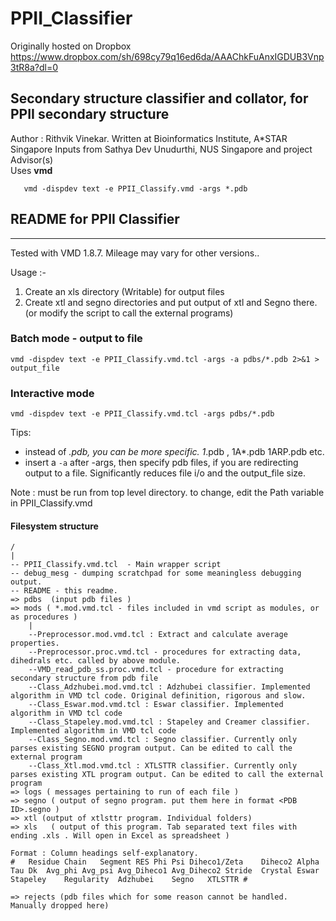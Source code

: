 # PPII_Classifier
Originally hosted on Dropbox https://www.dropbox.com/sh/698cy79q16ed6da/AAAChkFuAnxIGDUB3Vnp3tR8a?dl=0

## Secondary structure classifier and collator, for PPII secondary structure              
Author : Rithvik Vinekar. Written at Bioinformatics Institute, A*STAR Singapore
   Inputs from Sathya Dev Unudurthi, NUS Singapore and project Advisor(s)      
   Uses **vmd**
```
   vmd -dispdev text -e PPII_Classify.vmd -args *.pdb                                     
```
## README for PPII Classifier                                                             #
-----
Tested with VMD 1.8.7. Mileage may vary for other versions..

Usage :-
1. Create an xls directory (Writable) for output files
2. Create xtl and segno directories and put output of xtl and Segno there. (or modify the script to call the external programs)

### Batch mode - output to file
```
vmd -dispdev text -e PPII_Classify.vmd.tcl -args -a pdbs/*.pdb 2>&1 > output_file
```
### Interactive mode
```
vmd -dispdev text -e PPII_Classify.vmd.tcl -args pdbs/*.pdb
```

Tips:

- instead of *.pdb, you can be more specific. 1*.pdb , 1A*.pdb 1ARP.pdb etc.
- insert a `-a`  after -args, then specify pdb files, if you are redirecting output to a file. Significantly reduces file i/o and the output_file size.

Note : must be run from top level directory. to change, edit the Path variable in PPII_Classify.vmd

#### Filesystem structure
```
/
|
-- PPII_Classify.vmd.tcl  - Main wrapper script
-- debug_mesg - dumping scratchpad for some meaningless debugging output.
-- README - this readme.
=> pdbs  (input pdb files )
=> mods ( *.mod.vmd.tcl - files included in vmd script as modules, or as procedures )
    |
    --Preprocessor.mod.vmd.tcl : Extract and calculate average properties.
    --Preprocessor.proc.vmd.tcl - procedures for extracting data, dihedrals etc. called by above module.
    --VMD_read_pdb_ss.proc.vmd.tcl - procedure for extracting secondary structure from pdb file
    --Class_Adzhubei.mod.vmd.tcl : Adzhubei classifier. Implemented algorithm in VMD tcl code. Original definition, rigorous and slow.
    --Class_Eswar.mod.vmd.tcl : Eswar classifier. Implemented algorithm in VMD tcl code
    --Class_Stapeley.mod.vmd.tcl : Stapeley and Creamer classifier. Implemented algorithm in VMD tcl code
    --Class_Segno.mod.vmd.tcl : Segno classifier. Currently only parses existing SEGNO program output. Can be edited to call the external program
    --Class_Xtl.mod.vmd.tcl : XTLSTTR classifier. Currently only parses existing XTL program output. Can be edited to call the external program
=> logs ( messages pertaining to run of each file )
=> segno ( output of segno program. put them here in format <PDB ID>.segno )
=> xtl (output of xtlsttr program. Individual folders)
=> xls   ( output of this program. Tab separated text files with ending .xls . Will open in Excel as spreadsheet )

Format : Column headings self-explanatory.
#	Residue	Chain	Segment	RES	Phi	Psi	Diheco1/Zeta	Diheco2	Alpha	Tau	Dk	Avg_phi	Avg_psi	Avg_Diheco1	Avg_Diheco2	Stride	Crystal	Eswar	Stapeley	Regularity	Adzhubei	Segno	XTLSTTR	#

=> rejects (pdb files which for some reason cannot be handled. Manually dropped here)
```
